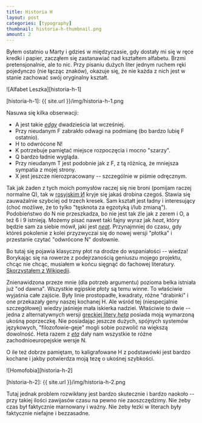 ```yaml
---
title: Historia H
layout: post
categories: [typography]
thumbnail: historia-h-thumbnail.png
amount: 2
---
```


Byłem ostatnio u Marty i gdzieś w międzyczasie, gdy dostały mi się w ręce kredki i papier, zacząłem się zastanawiać nad kształtem alfabetu. Brzmi pretensjonalnie, ale to nic. Przy pisaniu dużych liter jednym ruchem ręki pojedynczo (nie łącząc znaków), okazuje się, że nie każda z nich jest w stanie zachować swój oryginalny kształt.

![Alfabet Leszka][historia-h-1]

[historia-h-1]: {{ site.url }}/img/historia-h-1.png

Nasuwa się kilka obserwacji:

* A jest takie *[edgy][]* dwadzieścia lat wcześniej.
* Przy nieudanym F zabrakło odwagi na podmianę (bo bardzo lubię F ostatnio).
* H to odwrócone N!
* K potrzebuje pamiętać miejsce rozpoczęcia i mocno "szarzy".
* Q bardzo ładnie wygląda.
* Przy nieudanym T jest podobnie jak z F, z tą różnicą, że mniejsza sympatia z mojej strony.
* X jest jeszcze nierozpracowany -- szczególnie w piśmie odręcznym.

[edgy]: http://www.urbandictionary.com/define.php?term=edgy

Tak jak żaden z tych moich pomysłów raczej się nie broni (pomijam raczej normalne Q), tak w [rosyjskim И][] kryje się jakaś drobina czegoś. Stawia się zauważalnie szybciej od trzech kresek. Sam kształt jest ładny i interesujący (choć możliwe, że to tylko "tęsknota za egzotyką i/lub zmianą"). Podobieństwo do N nie przeszkadza, bo nie jest tak źle jak z zerem i O, a też 6 i 9 istnieją. Możemy pisać nawet taki fajny wyraz jak *heat*, który będzie sam za siebie mówił, jaki jest *[neat][]*. Przynajmniej do czasu, gdy któreś pokolenie z kolei przyzwyczai się do nowej wersji "płotka" i przestanie czytać "odwrócone N" dosłownie.

[rosyjskim И]: http://pl.wikipedia.org/wiki/%D0%98
[neat]: http://www.urbandictionary.com/define.php?term=neat

Bo tutaj się pojawia klasyczny płot na drodze do wspaniałości -- wiedza! Borykając się na rowerze z podejrzanością geniuszu mojego projektu, chcąc nie chcąc, musiałem w końcu sięgnąć do fachowej literatury. [Skorzystałem z Wikipedii][].

[Skorzystałem z Wikipedii]: http://en.wikipedia.org/wiki/H

Znienawidzona przeze mnie (dla potrzeb argumentu) pozioma belka istniała już "od dawna". Wszystkie egipskie płoty są temu winne. To właściwie wyjaśnia całe zajście. Były linie prostopadłe, kwadraty, różne "drabinki" i one przekazały geny naszej kochanej H. Ale wśród tej (niespecjalnie szczegółowej) wiedzy jaśnieje mała iskierka nadziei. Właściwie to dwie -- jedna z alternatywnych wersji [greckiej litery *heta*][] posiada moją wymarzoną ukośną poprzeczkę. Nie posiadając jeszcze dużych, spójnych systemów językowych, "filozofowie-geje" mogli sobie pozwolić na większą dowolność. Heta razem z *[eta][]* dały nam wszystkie te różne zachodnioeuropejskie wersje N.

[greckiej litery *heta*]: http://en.wikipedia.org/wiki/Heta
[eta]: http://en.wikipedia.org/wiki/Eta

O ile też dobrze pamiętam, to kaligrafowane H z podstawówki jest bardzo kochane i jakby potwierdza moją tezę o ukośnej szybkości.

![Homofobia][historia-h-2]

[historia-h-2]: {{ site.url }}/img/historia-h-2.png

Tutaj jednak problem rozwikłany jest bardzo skutecznie i bardzo naokoło -- przy takiej ilości zawijasów czasu na pewno nie zaoszczędzimy. Nie żeby czas był faktycznie marnowany i ważny. Nie żeby łezki w literach były faktycznie niefajne i bezzasadne.